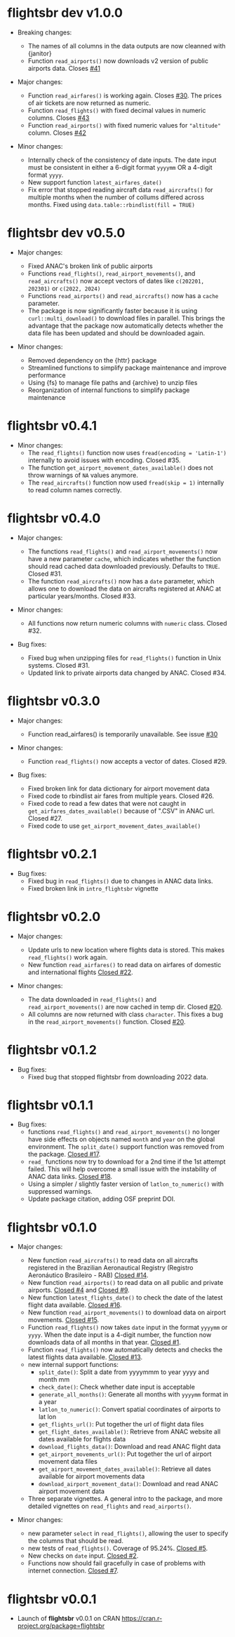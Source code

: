 # flightsbr dev v1.0.0

* Breaking changes:
  * The names of all columns in the data outputs are now cleanned with {janitor}
  * Function `read_airports()` now downloads v2 version of public airports data. Closes [#41](https://github.com/ipeaGIT/flightsbr/issues/41)

* Major changes:
  * Function `read_airfares()` is working again. Closes [#30](https://github.com/ipeaGIT/flightsbr/issues/30). The prices of air tickets are now returned as numeric.
  * Function `read_flights()` with fixed decimal values in numeric columns. Closes [#43](https://github.com/ipeaGIT/flightsbr/issues/43)
  * Function `read_airports()` with fixed numeric values for `"altitude"` column. Closes [#42](https://github.com/ipeaGIT/flightsbr/issues/42)
    
* Minor changes:
  * Internally check of the consistency of date inputs. The date input must be consistent in either a 6-digit format `yyyymm` OR a 4-digit format `yyyy`.
  * New support function `latest_airfares_date()`
  * Fix error that stopped reading aircraft data `read_aircrafts()` for multiple months when the number of collums differed across months. Fixed using `data.table::rbindlist(fill = TRUE)`



# flightsbr dev v0.5.0

* Major changes:
  * Fixed ANAC's broken link of public airports
  * Functions `read_flights()`, `read_airport_movements()`, and `read_aircrafts()` now accept vectors of dates like `c(202201, 202301)` or `c(2022, 2024)`
  * Functions `read_airports()` and `read_aircrafts()` now has a `cache` parameter.
  * The package is now significantly faster because it is using `curl::multi_download()` to download files in parallel. This brings the advantage that the package now automatically detects whether the data file has been updated and should be downloaded again.

* Minor changes:
  * Removed dependency on the {httr} package
  * Streamlined functions to simplify package maintenance and improve performance
  * Using {fs} to manage file paths and {archive} to unzip files
  * Reorganization of internal functions to simplify package maintenance
  




# flightsbr v0.4.1

* Minor changes:
  * The `read_flights()` function now uses `fread(encoding = 'Latin-1')` internally to avoid issues with encoding. Closed #35.
  * The function `get_airport_movement_dates_available()` does not throw warnings of `NA` values anymore.
  * The `read_aircrafts()` function now used `fread(skip = 1)` internally to read column names correctly.


# flightsbr v0.4.0

* Major changes:
  * The functions `read_flights()` and `read_airport_movements()` now have a new parameter `cache`, which indicates whether the function should read cached data downloaded previously. Defaults to `TRUE`. Closed #31.
  * The function `read_aircrafts()` now has a `date` parameter, which allows one to download the data on aircrafts registered at ANAC at particular years/months.  Closed #33.

* Minor changes:
  * All functions now return numeric columns with `numeric` class. Closed #32.

* Bug fixes:
  * Fixed bug when unzipping files for `read_flights()` function in Unix systems. 
  Closed #31.
   * Updated link to private airports data changed by ANAC. Closed #34.

# flightsbr v0.3.0

* Major changes:
  * Function read_airfares() is temporarily  unavailable. See issue [#30](https://github.com/ipeaGIT/flightsbr/issues/30) 

* Minor changes:
  * Function `read_flights()` now accepts a vector of dates. Closed #29.

* Bug fixes:
  * Fixed broken link for data dictionary for airport movement data
  * Fixed code to rbindlist air fares from multiple years. Closed #26.
  * Fixed code to read a few dates that were not caught in `get_airfares_dates_available()` because of ".CSV" in ANAC url. Closed #27.
  * Fixed code to use `get_airport_movement_dates_available()`



# flightsbr v0.2.1

* Bug fixes:
  * Fixed bug in `read_flights()` due to changes in ANAC data links.
  * Fixed broken link in `intro_flightsbr` vignette


# flightsbr v0.2.0

* Major changes:
  * Update urls to new location where flights data is stored. This makes `read_flights()` work again.
  * New function `read_airfares()` to read data on airfares of domestic and international flights [Closed #22](https://github.com/ipeaGIT/flightsbr/issues/22).

* Minor changes:
  * The data downloaded in `read_flights()` and `read_airport_movements()` are now cached in temp dir. Closed [#20](https://github.com/ipeaGIT/flightsbr/issues/21).
  * All columns are now returned with class `character`. This fixes a bug in the `read_airport_movements()` function. Closed [#20](https://github.com/ipeaGIT/flightsbr/issues/20).



# flightsbr v0.1.2

* Bug fixes:
  * Fixed bug that stopped flightsbr from downloading 2022 data.



# flightsbr v0.1.1

* Bug fixes:
  * functions `read_flights()` and `read_airport_movements()` no longer have side effects on objects named `month` and `year` on the global environment. The `split_date()` support function was removed from the package. [Closed #17](https://github.com/ipeaGIT/flightsbr/issues/17).
  * `read_` functions now try to download for a 2nd time if the 1st attempt failed. This will help overcome a small issue with the instability of ANAC data links. [Closed #18](https://github.com/ipeaGIT/flightsbr/issues/18).
  * Using a simpler / slightly faster version of `latlon_to_numeric()` with suppressed warnings.
  * Update package citation, adding OSF preprint DOI.


# flightsbr v0.1.0

* Major changes:
  * New function `read_aircrafts()` to read data on all aircrafts registered in the Brazilian Aeronautical Registry (Registro Aeronáutico Brasileiro - RAB) [Closed #14](https://github.com/ipeaGIT/flightsbr/issues/14).
  * New function `read_airports()` to read data on all public and private airports. [Closed #4](https://github.com/ipeaGIT/flightsbr/issues/4) and [Closed #9](https://github.com/ipeaGIT/flightsbr/issues/9).
  * New function `latest_flights_date()` to check the date of the latest flight data available. [Closed #16](https://github.com/ipeaGIT/flightsbr/issues/16).
  * New function `read_airport_movements()` to download data on airport movements. [Closed #15](https://github.com/ipeaGIT/flightsbr/issues/15).
  * Function `read_flights()` now takes `date` input in the format `yyyymm` or `yyyy`. When the date input is a 4-digit number, the function now downloads data of all months in that year. [Closed #1](https://github.com/ipeaGIT/flightsbr/issues/1).
  * Function `read_flights()` now automatically detects and checks the latest flights data available. [Closed #13](https://github.com/ipeaGIT/flightsbr/issues/13).
  * new internal support functions:
    * `split_date()`: Split a date from yyyymmm to year yyyy and month mm
    * `check_date()`: Check whether date input is acceptable
    * `generate_all_months()`: Generate all months with `yyyymm` format in a year
    * `latlon_to_numeric()`: Convert spatial coordinates of airports to lat lon
    * `get_flights_url()`: Put together the url of flight data files
    * `get_flight_dates_available()`: Retrieve from ANAC website all dates available for flights data
    * `download_flights_data()`: Download and read ANAC flight data
    * `get_airport_movements_url()`: Put together the url of airport movement data files
    * `get_airport_movement_dates_available()`: Retrieve all dates available for airport movements data
    * `download_airport_movement_data()`: Download and read ANAC airport movement data
  * Three separate vignettes. A general intro to the package, and more detailed vignettes on `read_flights` and `read_airports()`.

* Minor changes:
  * new parameter `select` in `read_flights()`, allowing the user to specify the columns that should be read.
  * new tests of `read_flights()`. Coverage of 95.24%. [Closed #5](https://github.com/ipeaGIT/flightsbr/issues/5).
  * New checks on `date` input. [Closed #2](https://github.com/ipeaGIT/flightsbr/issues/2).
  * Functions now should fail gracefully in case of problems with internet connection. [Closed #7](https://github.com/ipeaGIT/flightsbr/issues/7).



# flightsbr v0.0.1

* Launch of **flightsbr** v0.0.1 on CRAN https://cran.r-project.org/package=flightsbr
